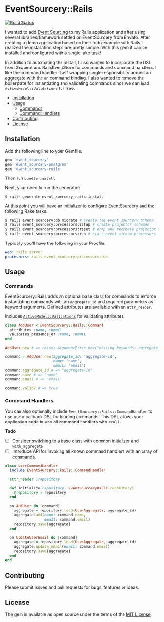 # EventSourcery::Rails
[![Build Status](https://travis-ci.org/BaylorRae/event_sourcery-rails.svg?branch=master)](https://travis-ci.org/BaylorRae/event_sourcery-rails)

I wanted to add [Event Sourcing][event_sourcing_fowler] to my Rails application
and after using several libraries/framework settled on EventSourcery from
Envato. After creating a demo application based on their todo example with Rails
I realized the installation steps are pretty simple. With this gem it can be
installed and configured with a single rake task!

In addition to automating the install, I also wanted to incorporate the DSL from
Sequent and RailsEventStore for commands and command handlers. I like the
command handler itself wrapping single responsibility around an aggregate with
the `on` command binding. I also wanted to remove the boilerplate for
instantiating and validating commands since we can load
`ActiveModel::Validations` for free.

- [Installation](#installation)
- [Usage](#usage)
  - [Commands](#commands)
  - [Command Handlers](#command-handlers)
- [Contributing](#contributing)
- [License](#license)

## Installation
Add the following line to your Gemfile.

```ruby
gem 'event_sourcery'
gem 'event_sourcery-postgres'
gem 'event_sourcery-rails'
```

Then run `bundle install`

Next, your need to run the generator:

```bash
$ rails generate event_sourcery_rails:install
```

At this point you will have an initializer to configure EventSourcery and the
following Rake tasks.

```bash
$ rails event_sourcery:db:migrate # create the event sourcery schema
$ rails event_sourcery:processors:setup # create projector schemas
$ rails event_sourcery:processors:reset # drop and recreate projector schemas and data
$ rails event_sourcery:processors:run # start event stream processors
```

Typically you'll have the following in your Procfile.

```yaml
web: rails server
processors: rails event_sourcery:processors:run
```

## Usage

### Commands

EventSourcery::Rails adds an optional base class for commands to enforce
instantiating commands with an `aggregate_id` and required parameters as keyword
arguments. Defined attributes are available with an `attr_reader`.

Includes [`ActiveModel::Validations`][active_model_validations] for validating
attributes.

```ruby
class AddUser < EventSourcery::Rails::Command
  attributes :name, :email
  validates_presence_of :name, :email
end

AddUser.new # => raises ArgumentError.new("missing keywords: aggregate_id, name, email")

command = AddUser.new(aggregate_id: 'aggregate-id',
                      name: 'name',
                      email: 'email')
command.aggregate_id # => "aggregate-id"
command.name # => "name"
command.email # => "email"

command.valid? # => true
```

### Command Handlers

You can also optionally include `EventSourcery::Rails::CommandHandler` to use
use a callback DSL for binding commands. This DSL allows your application code
to use all command handlers with `#call`.

**Todo**

- [ ] Consider switching to a base class with common initializer and
    `with_aggregate`
- [ ] Introduce API for invoking all known command handlers with an array of
    commands.

```ruby
class UserCommandHandler
  include EventSourcery::Rails::CommandHandler

  attr_reader :repository

  def initialize(repository: EventSourceryRails.repository)
    @repository = repository
  end

  on AddUser do |command|
    aggregate = repository.load(UserAggregate, aggregate_id)
    aggregate.add(name: command.name,
                  email: command.email)
    repository.save(aggregate)
  end

  on UpdateUserEmail do |command|
    aggregate = repository.load(UserAggregate, aggregate_id)
    aggregate.update_email(email: command.email)
    repository.save(aggregate)
  end
end
```

## Contributing
Please submit issues and pull requests for bugs, features or ideas.

## License
The gem is available as open source under the terms of the [MIT License](https://opensource.org/licenses/MIT).

[event_sourcing_fowler]: https://martinfowler.com/eaaDev/EventSourcing.html
[active_model_validations]: https://api.rubyonrails.org/classes/ActiveModel/Validations.html#module-ActiveModel::Validations-label-Active+Model+Validations
